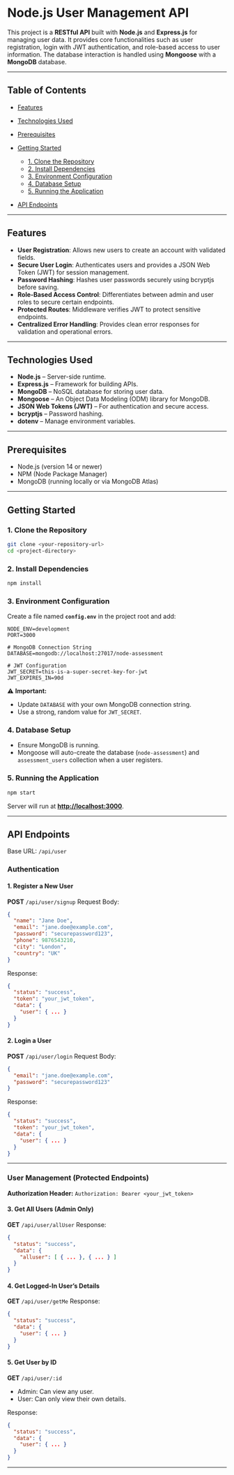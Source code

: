 # Node.js User Management API

This project is a **RESTful API** built with **Node.js** and **Express.js** for managing user data. It provides core functionalities such as user registration, login with JWT authentication, and role-based access to user information. The database interaction is handled using **Mongoose** with a **MongoDB** database.

---

## Table of Contents

- [Features](#features)
- [Technologies Used](#technologies-used)
- [Prerequisites](#prerequisites)
- [Getting Started](#getting-started)

  - [1. Clone the Repository](#1-clone-the-repository)
  - [2. Install Dependencies](#2-install-dependencies)
  - [3. Environment Configuration](#3-environment-configuration)
  - [4. Database Setup](#4-database-setup)
  - [5. Running the Application](#5-running-the-application)

- [API Endpoints](#api-endpoints)

---

## Features

- **User Registration**: Allows new users to create an account with validated fields.
- **Secure User Login**: Authenticates users and provides a JSON Web Token (JWT) for session management.
- **Password Hashing**: Hashes user passwords securely using bcryptjs before saving.
- **Role-Based Access Control**: Differentiates between admin and user roles to secure certain endpoints.
- **Protected Routes**: Middleware verifies JWT to protect sensitive endpoints.
- **Centralized Error Handling**: Provides clean error responses for validation and operational errors.

---

## Technologies Used

- **Node.js** – Server-side runtime.
- **Express.js** – Framework for building APIs.
- **MongoDB** – NoSQL database for storing user data.
- **Mongoose** – An Object Data Modeling (ODM) library for MongoDB.
- **JSON Web Tokens (JWT)** – For authentication and secure access.
- **bcryptjs** – Password hashing.
- **dotenv** – Manage environment variables.

---

## Prerequisites

- Node.js (version 14 or newer)
- NPM (Node Package Manager)
- MongoDB (running locally or via MongoDB Atlas)

---

## Getting Started

### 1. Clone the Repository

```bash
git clone <your-repository-url>
cd <project-directory>
```

### 2. Install Dependencies

```bash
npm install
```

### 3. Environment Configuration

Create a file named **`config.env`** in the project root and add:

```env
NODE_ENV=development
PORT=3000

# MongoDB Connection String
DATABASE=mongodb://localhost:27017/node-assessment

# JWT Configuration
JWT_SECRET=this-is-a-super-secret-key-for-jwt
JWT_EXPIRES_IN=90d
```

⚠️ **Important:**

- Update `DATABASE` with your own MongoDB connection string.
- Use a strong, random value for `JWT_SECRET`.

### 4. Database Setup

- Ensure MongoDB is running.
- Mongoose will auto-create the database (`node-assessment`) and `assessment_users` collection when a user registers.

### 5. Running the Application

```bash
npm start
```

Server will run at **[http://localhost:3000](http://localhost:3000)**.

---

## API Endpoints

Base URL: `/api/user`

### Authentication

#### 1. Register a New User

**POST** `/api/user/signup`
Request Body:

```json
{
  "name": "Jane Doe",
  "email": "jane.doe@example.com",
  "password": "securepassword123",
  "phone": 9876543210,
  "city": "London",
  "country": "UK"
}
```

Response:

```json
{
  "status": "success",
  "token": "your_jwt_token",
  "data": {
    "user": { ... }
  }
}
```

#### 2. Login a User

**POST** `/api/user/login`
Request Body:

```json
{
  "email": "jane.doe@example.com",
  "password": "securepassword123"
}
```

Response:

```json
{
  "status": "success",
  "token": "your_jwt_token",
  "data": {
    "user": { ... }
  }
}
```

---

### User Management (Protected Endpoints)

**Authorization Header:**
`Authorization: Bearer <your_jwt_token>`

#### 3. Get All Users (Admin Only)

**GET** `/api/user/allUser`
Response:

```json
{
  "status": "success",
  "data": {
    "alluser": [ { ... }, { ... } ]
  }
}
```

#### 4. Get Logged-In User’s Details

**GET** `/api/user/getMe`
Response:

```json
{
  "status": "success",
  "data": {
    "user": { ... }
  }
}
```

#### 5. Get User by ID

**GET** `/api/user/:id`

- Admin: Can view any user.
- User: Can only view their own details.

Response:

```json
{
  "status": "success",
  "data": {
    "user": { ... }
  }
}
```

---
